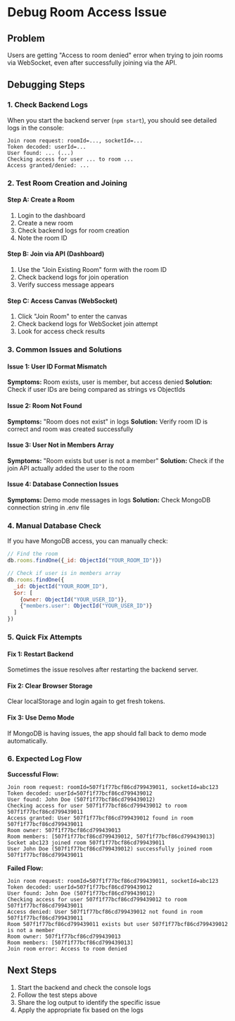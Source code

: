 # Debug Room Access Issue

## Problem
Users are getting "Access to room denied" error when trying to join rooms via WebSocket, even after successfully joining via the API.

## Debugging Steps

### 1. Check Backend Logs
When you start the backend server (`npm start`), you should see detailed logs in the console:

```
Join room request: roomId=..., socketId=...
Token decoded: userId=...
User found: ... (...)
Checking access for user ... to room ...
Access granted/denied: ...
```

### 2. Test Room Creation and Joining

#### Step A: Create a Room
1. Login to the dashboard
2. Create a new room
3. Check backend logs for room creation
4. Note the room ID

#### Step B: Join via API (Dashboard)
1. Use the "Join Existing Room" form with the room ID
2. Check backend logs for join operation
3. Verify success message appears

#### Step C: Access Canvas (WebSocket)
1. Click "Join Room" to enter the canvas
2. Check backend logs for WebSocket join attempt
3. Look for access check results

### 3. Common Issues and Solutions

#### Issue 1: User ID Format Mismatch
**Symptoms:** Room exists, user is member, but access denied
**Solution:** Check if user IDs are being compared as strings vs ObjectIds

#### Issue 2: Room Not Found
**Symptoms:** "Room does not exist" in logs
**Solution:** Verify room ID is correct and room was created successfully

#### Issue 3: User Not in Members Array
**Symptoms:** "Room exists but user is not a member"
**Solution:** Check if the join API actually added the user to the room

#### Issue 4: Database Connection Issues
**Symptoms:** Demo mode messages in logs
**Solution:** Check MongoDB connection string in .env file

### 4. Manual Database Check

If you have MongoDB access, you can manually check:

```javascript
// Find the room
db.rooms.findOne({_id: ObjectId("YOUR_ROOM_ID")})

// Check if user is in members array
db.rooms.findOne({
  _id: ObjectId("YOUR_ROOM_ID"),
  $or: [
    {owner: ObjectId("YOUR_USER_ID")},
    {"members.user": ObjectId("YOUR_USER_ID")}
  ]
})
```

### 5. Quick Fix Attempts

#### Fix 1: Restart Backend
Sometimes the issue resolves after restarting the backend server.

#### Fix 2: Clear Browser Storage
Clear localStorage and login again to get fresh tokens.

#### Fix 3: Use Demo Mode
If MongoDB is having issues, the app should fall back to demo mode automatically.

### 6. Expected Log Flow

**Successful Flow:**
```
Join room request: roomId=507f1f77bcf86cd799439011, socketId=abc123
Token decoded: userId=507f1f77bcf86cd799439012
User found: John Doe (507f1f77bcf86cd799439012)
Checking access for user 507f1f77bcf86cd799439012 to room 507f1f77bcf86cd799439011
Access granted: User 507f1f77bcf86cd799439012 found in room 507f1f77bcf86cd799439011
Room owner: 507f1f77bcf86cd799439013
Room members: [507f1f77bcf86cd799439012, 507f1f77bcf86cd799439013]
Socket abc123 joined room 507f1f77bcf86cd799439011
User John Doe (507f1f77bcf86cd799439012) successfully joined room 507f1f77bcf86cd799439011
```

**Failed Flow:**
```
Join room request: roomId=507f1f77bcf86cd799439011, socketId=abc123
Token decoded: userId=507f1f77bcf86cd799439012
User found: John Doe (507f1f77bcf86cd799439012)
Checking access for user 507f1f77bcf86cd799439012 to room 507f1f77bcf86cd799439011
Access denied: User 507f1f77bcf86cd799439012 not found in room 507f1f77bcf86cd799439011
Room 507f1f77bcf86cd799439011 exists but user 507f1f77bcf86cd799439012 is not a member
Room owner: 507f1f77bcf86cd799439013
Room members: [507f1f77bcf86cd799439013]
Join room error: Access to room denied
```

## Next Steps

1. Start the backend and check the console logs
2. Follow the test steps above
3. Share the log output to identify the specific issue
4. Apply the appropriate fix based on the logs
